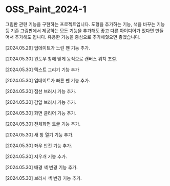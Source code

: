 # OSS_Paint_2024-1

그림판 관련 기능을 구현하는 프로젝트입니다. 도형을 추가하는 기능, 색을 바꾸는 기능 등 기존 그림판에서 제공하는 모든 기능을 추가해도 좋고 다른 아이디어가 있다면 만들어서 추가해도 됩니다. 유용한 기능을 중심으로 추가해줬으면 좋겠습니다.

[2024.05.29] 업데이트가 느린 펜 기능 추가.

[2024.05.30] 윈도우 창에 맞게 동적으로 캔버스 위치 조절.

[2024.05.30] 텍스트 그리기 기능 추가

[2024.05.30] 업데이트가 빠른 펜 기능 추가.

[2024.05.30] 점선 브러시 기능 추가.

[2024.05.30] 감압 브러시 기능 추가.

[2024.05.30] 화면 클리어 기능 추가.

[2024.05.30] 전체화면 토글 기능 추가.

[2024.05.30] 새 창 열기 기능 추가.

[2024.05.30] 좌우 반전 기능 추가.

[2024.05.30] 지우개 기능 추가.

[2024.05.30] 배경 색 변경 기능 추가.

[2024.05.30] 브러시 색 변경 기능 추가.
